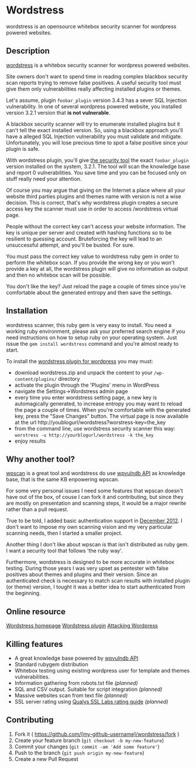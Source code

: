 # Wordstress

wordstress is an opensource whitebox security scanner for wordpress powered
websites.

## Description

[wordstress](https://rubygems.org/gems/wordstress) is a whitebox
security scanner for wordpress powered websites.

Site owners don't want to spend time in reading complex blackbox security scan
reports trying to remove false positives. A useful security tool must give them
only vulnerabilities really affecting installed plugins or themes.

Let's assume, plugin `foobar_plugin` version 3.4.3 has a sever SQL Injection
vulnerability. In one of several wordpress powered website, you installed
version 3.2.1 version that **is not vulnerable**.

A blackbox security scanner will try to enumerate installed plugins but it
can't tell the exact installed version. So, using a blackbox approach you'll
have a alleged SQL Injection vulnerability you must validate and mitigate.
Unfortunately, you will lose precious time to spot a false positive since your
plugin is safe.

With wordstress plugin, you'll give [the security
tool](https://rubygems.org/gems/wordstress) the exact `foobar_plugin` version
installed on the system, 3.2.1. The tool will scan the knowledge base and
report 0 vulnerabilities. You save time and you can be focused only on stuff
really need your attention.

Of course you may argue that giving on the Internet a place where all your
website third parties plugins and themes name with version is not a wise
decision. This is correct, that's why wordstress plugin creates a secure access
key the scanner must use in order to access /wordstress virtual page.

People without the correct key can't access your website information. The key
is unique per server and created with hashing functions so to be resilient to
guessing account. Bruteforcing the key will lead to an unsuccessful attempt,
and you'll be busted. For sure.

You must pass the correct key value to wordstress ruby gem in order to perform
the whitebox scan. If you provide the wrong key or you won't provide a key at
all, the wordstress plugin will give no information as output and then no
whitebox scan will be possible.

You don't like the key? Just reload the page a couple of times since you're
comfortable about the generated entropy and then save the settings.

## Installation

wordstress scanner, this ruby gem is very easy to install.  You need a working
ruby environment, please ask your preferred search engine if you need
instructions on how to setup ruby on your operating system.  Just issue the
`gem install wordstress` command and you're almost ready to start.

To install the [wordstress plugin for
wordpress](https://wordpress.org/plugins/wordstress/) you may must:

* download wordstress.zip and unpack the content to your `/wp-content/plugins/` directory
* activate the plugin through the 'Plugins' menu in WordPress
* navigate the Settings->Wordstress admin page
* every time you enter wordstress setting page, a new key is automagically
  generated, to increase entropy you may want to reload the page a couple of
  times. When you're comfortable with the generated key, press the "Save Changes"
  button.
  The virtual page is now available at the url http://youblogurl/wordstress?worstress-key=the_key
* from the command line, use wordstress security scanner this way: `worstress -u http://yourblogurl/wordstress -k the_key`
* enjoy results

## Why another tool?

[wpscan](https://github.com/wpscanteam/wpscan) is a great tool and wordstress
do use [wpvulndb API](https://wpvulndb.com/api) as knowledge base, that is the
same KB enpowering wpscan.

For some very personal issues I need some features that wpscan doesn't have out
of the box, of couse I can fork it and contributing, but since they are mostly
on presentation and scanning steps, it would be a major rewrite rather than a
pull request.

True to be told, I added basic authentication support in [December
2012](https://github.com/wpscanteam/wpscan/pull/45). I don't want to impose my
own scanning vision and my very particular scanning needs, then I started a
smaller project.

Another thing I don't like about wpscan is that isn't distributed as ruby gem.
I want a security tool that follows 'the ruby way'.

Furthermore, wordstress is designed to be more accurate in whitebox testing.
During those years I was very upset as pentester with false positives about
themes and plugins and their version. Since an authenticated check is necessary
to match scan results with installed plugin (or theme) version, I tought it was
a better idea to start authenticated from the beginning.

## Online resource

[Wordstress homepage](http://wordstress.org)
[Wordstress plugin](http://wordpress.org/plugins/wordstress/)
[Attacking Wordpress](http://hackertarget.com/attacking-wordpress/)


## Killing features

* A great knowledge base powered by [wpvulndb API](https://wpvulndb.com)
* Standard rubygem distribution
* Whitebox testing using existing wordpress user for template and themes vulnerabilities.
* Information gathering from robots.txt file _(planned)_
* SQL and CSV output. Suitable for script integration _(planned)_
* Massive websites scan from text file _(planned)_
* SSL server rating using [Qualys SSL Labs rating guide](https://www.ssllabs.com/projects/rating-guide/) _(planned)_

## Contributing

1. Fork it ( https://github.com/[my-github-username]/wordstress/fork )
2. Create your feature branch (`git checkout -b my-new-feature`)
3. Commit your changes (`git commit -am 'Add some feature'`)
4. Push to the branch (`git push origin my-new-feature`)
5. Create a new Pull Request
